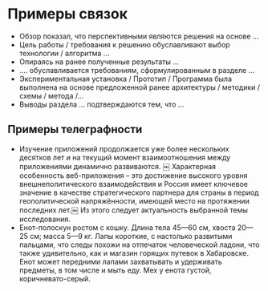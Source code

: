 # Примеры связок

* ﻿Обзор показал, что перспективными являются решения на основе ...
* Цель работы / требования к решению обуславливают выбор технологии / алгоритма ...
* Опираясь на ранее полученные результаты ...
* .... обуславливается требованиям, сформулированным в разделе ...
* Экспериментальная установка / Прототип / Программа была выполнена на основе предложенной ранее архитектуры / методики / схемы / метода /...
* Выводы раздела ... подтверждаются тем, что ...

## Примеры телеграфности

* Изучение приложений продолжается уже более нескольких десятков лет и на текущий момент взаимоотношения между приложениями динамично развиваются. ￼ Характерная особенность веб-приложения – это достижение высокого уровня внешнеполитического взаимодействия и Россия имеет ключевое значение в качестве стратегического партнера для  страны в период геополитической напряжённости, имеющей место на протяжении последних лет.￼ Из этого следует актуальность выбранной темы исследования.
* Енот-полоскун ростом с кошку. Длина тела 45—60 см, хвоста 20—25 см; масса 5—9 кг. Лапы короткие, с настолько развитыми пальцами, что следы похожи на отпечаток человеческой ладони, что также удивительно, как и магазин горящих путевок в Хабаровске.  Енот может передними лапами захватывать и удерживать предметы, в том числе и мыть еду. Мех у енота густой, коричневато-серый.

